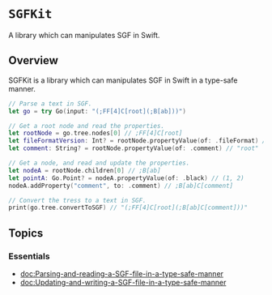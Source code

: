 # ``SGFKit``

A library which can manipulates SGF in Swift.

## Overview

SGFKit is a library which can manipulates SGF in Swift in a type-safe manner.

```swift
// Parse a text in SGF.
let go = try Go(input: "(;FF[4]C[root](;B[ab]))")

// Get a root node and read the properties.
let rootNode = go.tree.nodes[0] // ;FF[4]C[root]
let fileFormatVersion: Int? = rootNode.propertyValue(of: .fileFormat) // 4
let comment: String? = rootNode.propertyValue(of: .comment) // "root"

// Get a node, and read and update the properties.
let nodeA = rootNode.children[0] // ;B[ab]
let pointA: Go.Point? = nodeA.propertyValue(of: .black) // (1, 2)
nodeA.addProperty("comment", to: .comment) // ;B[ab]C[comment]

// Convert the tress to a text in SGF.
print(go.tree.convertToSGF) // "(;FF[4]C[root](;B[ab]C[comment]))"
```

## Topics

### Essentials
- <doc:Parsing-and-reading-a-SGF-file-in-a-type-safe-manner>
- <doc:Updating-and-writing-a-SGF-file-in-a-type-safe-manner>
